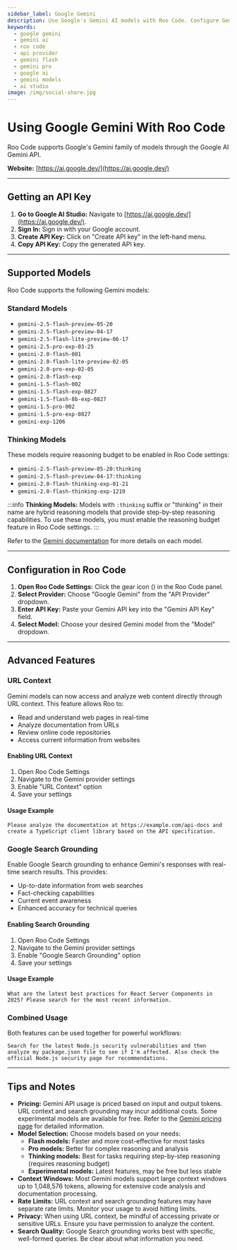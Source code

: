 ```yaml
---
sidebar_label: Google Gemini
description: Use Google's Gemini AI models with Roo Code. Configure Gemini Flash, Pro, and experimental models for your development workflow.
keywords:
  - google gemini
  - gemini ai
  - roo code
  - api provider
  - gemini flash
  - gemini pro
  - google ai
  - gemini models
  - ai studio
image: /img/social-share.jpg
---
```


# Using Google Gemini With Roo Code

Roo Code supports Google's Gemini family of models through the Google AI Gemini API.

**Website:** [https://ai.google.dev/](https://ai.google.dev/)

---

## Getting an API Key

1.  **Go to Google AI Studio:** Navigate to [https://ai.google.dev/](https://ai.google.dev/).
2.  **Sign In:** Sign in with your Google account.
3.  **Create API Key:** Click on "Create API key" in the left-hand menu.
4.  **Copy API Key:** Copy the generated API key.

---

## Supported Models

Roo Code supports the following Gemini models:

### Standard Models
* `gemini-2.5-flash-preview-05-20`
* `gemini-2.5-flash-preview-04-17`
* `gemini-2.5-flash-lite-preview-06-17`
* `gemini-2.5-pro-exp-03-25`
* `gemini-2.0-flash-001`
* `gemini-2.0-flash-lite-preview-02-05`
* `gemini-2.0-pro-exp-02-05`
* `gemini-2.0-flash-exp`
* `gemini-1.5-flash-002`
* `gemini-1.5-flash-exp-0827`
* `gemini-1.5-flash-8b-exp-0827`
* `gemini-1.5-pro-002`
* `gemini-1.5-pro-exp-0827`
* `gemini-exp-1206`

### Thinking Models
These models require reasoning budget to be enabled in Roo Code settings:
* `gemini-2.5-flash-preview-05-20:thinking`
* `gemini-2.5-flash-preview-04-17:thinking`
* `gemini-2.0-flash-thinking-exp-01-21`
* `gemini-2.0-flash-thinking-exp-1219`

:::info
**Thinking Models:** Models with `:thinking` suffix or "thinking" in their name are hybrid reasoning models that provide step-by-step reasoning capabilities. To use these models, you must enable the reasoning budget feature in Roo Code settings.
:::

Refer to the [Gemini documentation](https://ai.google.dev/models/gemini) for more details on each model.

---

## Configuration in Roo Code

1.  **Open Roo Code Settings:** Click the gear icon (<Codicon name="gear" />) in the Roo Code panel.
2.  **Select Provider:** Choose "Google Gemini" from the "API Provider" dropdown.
3.  **Enter API Key:** Paste your Gemini API key into the "Gemini API Key" field.
4.  **Select Model:** Choose your desired Gemini model from the "Model" dropdown.

---

## Advanced Features

### URL Context

Gemini models can now access and analyze web content directly through URL context. This feature allows Roo to:

- Read and understand web pages in real-time
- Analyze documentation from URLs
- Review online code repositories
- Access current information from websites

#### Enabling URL Context

1. Open Roo Code Settings
2. Navigate to the Gemini provider settings
3. Enable "URL Context" option
4. Save your settings

#### Usage Example

```
Please analyze the documentation at https://example.com/api-docs and create a TypeScript client library based on the API specification.
```

### Google Search Grounding

Enable Google Search grounding to enhance Gemini's responses with real-time search results. This provides:

- Up-to-date information from web searches
- Fact-checking capabilities
- Current event awareness
- Enhanced accuracy for technical queries

#### Enabling Search Grounding

1. Open Roo Code Settings
2. Navigate to the Gemini provider settings
3. Enable "Google Search Grounding" option
4. Save your settings

#### Usage Example

```
What are the latest best practices for React Server Components in 2025? Please search for the most recent information.
```

### Combined Usage

Both features can be used together for powerful workflows:

```
Search for the latest Node.js security vulnerabilities and then analyze my package.json file to see if I'm affected. Also check the official Node.js security page for recommendations.
```

---

## Tips and Notes

*   **Pricing:**  Gemini API usage is priced based on input and output tokens. URL context and search grounding may incur additional costs. Some experimental models are available for free. Refer to the [Gemini pricing page](https://ai.google.dev/pricing) for detailed information.
*   **Model Selection:** Choose models based on your needs:
    - **Flash models:** Faster and more cost-effective for most tasks
    - **Pro models:** Better for complex reasoning and analysis
    - **Thinking models:** Best for tasks requiring step-by-step reasoning (requires reasoning budget)
    - **Experimental models:** Latest features, may be free but less stable
*   **Context Windows:** Most Gemini models support large context windows up to 1,048,576 tokens, allowing for extensive code analysis and documentation processing.
*   **Rate Limits:** URL context and search grounding features may have separate rate limits. Monitor your usage to avoid hitting limits.
*   **Privacy:** When using URL context, be mindful of accessing private or sensitive URLs. Ensure you have permission to analyze the content.
*   **Search Quality:** Google Search grounding works best with specific, well-formed queries. Be clear about what information you need.
